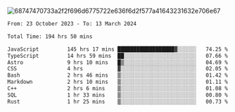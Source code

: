 ![68747470733a2f2f696d6775722e636f6d2f577a41643231632e706e67](https://github.com/koreoxy/koreoxy/assets/73381115/a29b30a2-7b86-4bf1-a3b8-5e7cb8eb1ab0)




<!--START_SECTION:waka-->

```txt
From: 23 October 2023 - To: 13 March 2024

Total Time: 194 hrs 50 mins

JavaScript         145 hrs 17 mins ██████████████████▓░░░░░░   74.25 %
TypeScript         14 hrs 59 mins  ██░░░░░░░░░░░░░░░░░░░░░░░   07.66 %
Astro              9 hrs 10 mins   █▒░░░░░░░░░░░░░░░░░░░░░░░   04.69 %
CSS                4 hrs           ▓░░░░░░░░░░░░░░░░░░░░░░░░   02.05 %
Bash               2 hrs 46 mins   ▒░░░░░░░░░░░░░░░░░░░░░░░░   01.42 %
Markdown           2 hrs 10 mins   ▒░░░░░░░░░░░░░░░░░░░░░░░░   01.11 %
C++                2 hrs 6 mins    ▒░░░░░░░░░░░░░░░░░░░░░░░░   01.08 %
SQL                1 hr 33 mins    ▒░░░░░░░░░░░░░░░░░░░░░░░░   00.80 %
Rust               1 hr 25 mins    ▒░░░░░░░░░░░░░░░░░░░░░░░░   00.73 %
```

<!--END_SECTION:waka-->
